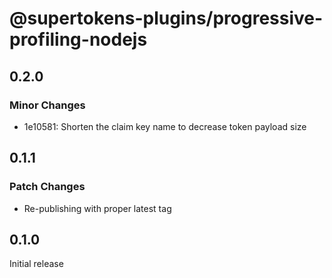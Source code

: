 # @supertokens-plugins/progressive-profiling-nodejs

## 0.2.0

### Minor Changes

- 1e10581: Shorten the claim key name to decrease token payload size

## 0.1.1

### Patch Changes

- Re-publishing with proper latest tag

## 0.1.0

Initial release
